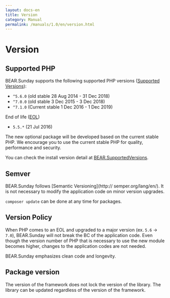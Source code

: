 ```yaml
---
layout: docs-en
title: Version
category: Manual
permalink: /manuals/1.0/en/version.html
---
```


# Version

## Supported PHP

BEAR.Sunday supports the following supported PHP versions ([Supported Versions](http://php.net/supported-versions.php)):

* `^5.6.0` (old stable 28 Aug 2014 - 31 Dec 2018)
* `^7.0.0` (old stable 3 Dec 2015 - 3 Dec 2018)
* `^7.1.0` (Current stable 1 Dec 2016 - 1 Dec 2019)

End of life ([EOL](http://php.net/eol.php))

* `5.5.*` (21 Jul 2016)

The new optional package will be developed based on the current stable PHP. We encourage you to use the current stable PHP for quality, performance and security.

You can check the install version detail at [BEAR.SupportedVersions](https://travis-ci.org/bearsunday/BEAR.SupportedVersions).

## Semver

BEAR.Sunday follows [Semantic Versioning](http://
semper.org/lang/en/). It is not necessary to modify the application code on minor version upgrades.

`composer update` can be done at any time for packages.

## Version Policy

When PHP comes to an EOL and upgraded to a major version (ex. `5.6` →` 7.0`), BEAR.Sunday will not break the BC of the application code. Even though the version number of PHP that is necessary to use the new module becomes higher, changes to the application codes are not needed.


BEAR.Sunday emphasizes clean code and longevity.

## Package version

The version of the framework does not lock the version of the library. The library can be updated regardless of the version of the framework.
